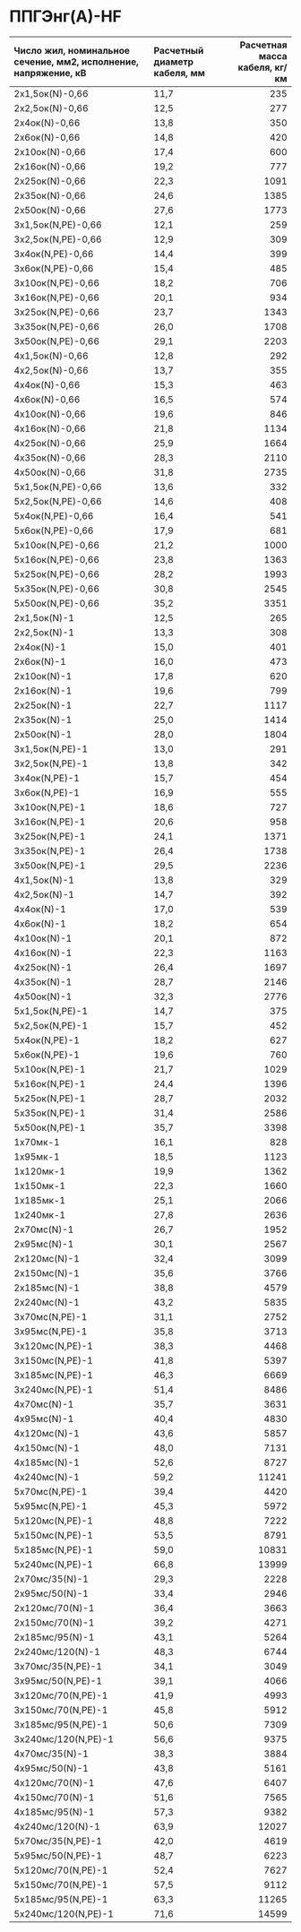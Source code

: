 # ППГЭнг(А)-HF

| Число жил, номинальное сечение, мм2, исполнение, напряжение, кВ   | Расчетный диаметр кабеля, мм   |   Расчетная масса кабеля, кг/км |
|:------------------------------------------------------------------|:-------------------------------|--------------------------------:|
| 2х1,5ок(N)-0,66                                                   | 11,7                           |                             235 |
| 2х2,5ок(N)-0,66                                                   | 12,5                           |                             277 |
| 2х4ок(N)-0,66                                                     | 13,8                           |                             350 |
| 2х6ок(N)-0,66                                                     | 14,8                           |                             420 |
| 2х10ок(N)-0,66                                                    | 17,4                           |                             600 |
| 2х16ок(N)-0,66                                                    | 19,2                           |                             777 |
| 2х25ок(N)-0,66                                                    | 22,3                           |                            1091 |
| 2х35ок(N)-0,66                                                    | 24,6                           |                            1385 |
| 2х50ок(N)-0,66                                                    | 27,6                           |                            1773 |
| 3х1,5ок(N,PE)-0,66                                                | 12,1                           |                             259 |
| 3х2,5ок(N,PE)-0,66                                                | 12,9                           |                             309 |
| 3х4ок(N,PE)-0,66                                                  | 14,4                           |                             399 |
| 3х6ок(N,PE)-0,66                                                  | 15,4                           |                             485 |
| 3х10ок(N,PE)-0,66                                                 | 18,2                           |                             706 |
| 3х16ок(N,PE)-0,66                                                 | 20,1                           |                             934 |
| 3х25ок(N,PE)-0,66                                                 | 23,7                           |                            1343 |
| 3х35ок(N,PE)-0,66                                                 | 26,0                           |                            1708 |
| 3х50ок(N,PE)-0,66                                                 | 29,1                           |                            2203 |
| 4х1,5ок(N)-0,66                                                   | 12,8                           |                             292 |
| 4х2,5ок(N)-0,66                                                   | 13,7                           |                             355 |
| 4х4ок(N)-0,66                                                     | 15,3                           |                             463 |
| 4х6ок(N)-0,66                                                     | 16,5                           |                             574 |
| 4х10ок(N)-0,66                                                    | 19,6                           |                             846 |
| 4х16ок(N)-0,66                                                    | 21,8                           |                            1134 |
| 4х25ок(N)-0,66                                                    | 25,9                           |                            1664 |
| 4х35ок(N)-0,66                                                    | 28,3                           |                            2110 |
| 4х50ок(N)-0,66                                                    | 31,8                           |                            2735 |
| 5х1,5ок(N,PE)-0,66                                                | 13,6                           |                             332 |
| 5х2,5ок(N,PE)-0,66                                                | 14,6                           |                             408 |
| 5х4ок(N,PE)-0,66                                                  | 16,4                           |                             541 |
| 5х6ок(N,PE)-0,66                                                  | 17,9                           |                             681 |
| 5х10ок(N,PE)-0,66                                                 | 21,2                           |                            1000 |
| 5х16ок(N,PE)-0,66                                                 | 23,8                           |                            1363 |
| 5х25ок(N,PE)-0,66                                                 | 28,2                           |                            1993 |
| 5х35ок(N,PE)-0,66                                                 | 30,8                           |                            2545 |
| 5х50ок(N,PE)-0,66                                                 | 35,2                           |                            3351 |
| 2х1,5ок(N)-1                                                      | 12,5                           |                             265 |
| 2х2,5ок(N)-1                                                      | 13,3                           |                             308 |
| 2х4ок(N)-1                                                        | 15,0                           |                             401 |
| 2х6ок(N)-1                                                        | 16,0                           |                             473 |
| 2х10ок(N)-1                                                       | 17,8                           |                             620 |
| 2х16ок(N)-1                                                       | 19,6                           |                             799 |
| 2х25ок(N)-1                                                       | 22,7                           |                            1117 |
| 2х35ок(N)-1                                                       | 25,0                           |                            1414 |
| 2х50ок(N)-1                                                       | 28,0                           |                            1804 |
| 3х1,5ок(N,PE)-1                                                   | 13,0                           |                             291 |
| 3х2,5ок(N,PE)-1                                                   | 13,8                           |                             342 |
| 3х4ок(N,PE)-1                                                     | 15,7                           |                             454 |
| 3х6ок(N,PE)-1                                                     | 16,9                           |                             555 |
| 3х10ок(N,PE)-1                                                    | 18,6                           |                             727 |
| 3х16ок(N,PE)-1                                                    | 20,6                           |                             958 |
| 3х25ок(N,PE)-1                                                    | 24,1                           |                            1371 |
| 3х35ок(N,PE)-1                                                    | 26,4                           |                            1738 |
| 3х50ок(N,PE)-1                                                    | 29,5                           |                            2236 |
| 4х1,5ок(N)-1                                                      | 13,8                           |                             329 |
| 4х2,5ок(N)-1                                                      | 14,7                           |                             392 |
| 4х4ок(N)-1                                                        | 17,0                           |                             539 |
| 4х6ок(N)-1                                                        | 18,2                           |                             654 |
| 4х10ок(N)-1                                                       | 20,1                           |                             872 |
| 4х16ок(N)-1                                                       | 22,3                           |                            1163 |
| 4х25ок(N)-1                                                       | 26,4                           |                            1697 |
| 4х35ок(N)-1                                                       | 28,7                           |                            2146 |
| 4х50ок(N)-1                                                       | 32,3                           |                            2776 |
| 5х1,5ок(N,PE)-1                                                   | 14,7                           |                             375 |
| 5х2,5ок(N,PE)-1                                                   | 15,7                           |                             452 |
| 5х4ок(N,PE)-1                                                     | 18,2                           |                             627 |
| 5х6ок(N,PE)-1                                                     | 19,6                           |                             760 |
| 5х10ок(N,PE)-1                                                    | 21,7                           |                            1029 |
| 5х16ок(N,PE)-1                                                    | 24,4                           |                            1396 |
| 5х25ок(N,PE)-1                                                    | 28,7                           |                            2032 |
| 5х35ок(N,PE)-1                                                    | 31,4                           |                            2586 |
| 5х50ок(N,PE)-1                                                    | 35,7                           |                            3398 |
| 1х70мк-1                                                          | 16,1                           |                             828 |
| 1х95мк-1                                                          | 18,5                           |                            1123 |
| 1х120мк-1                                                         | 19,9                           |                            1362 |
| 1х150мк-1                                                         | 22,3                           |                            1660 |
| 1х185мк-1                                                         | 25,1                           |                            2066 |
| 1х240мк-1                                                         | 27,8                           |                            2636 |
| 2х70мс(N)-1                                                       | 26,7                           |                            1952 |
| 2х95мс(N)-1                                                       | 30,1                           |                            2567 |
| 2х120мс(N)-1                                                      | 32,4                           |                            3099 |
| 2х150мс(N)-1                                                      | 35,6                           |                            3766 |
| 2х185мс(N)-1                                                      | 38,8                           |                            4579 |
| 2х240мс(N)-1                                                      | 43,2                           |                            5835 |
| 3х70мс(N,PE)-1                                                    | 31,1                           |                            2752 |
| 3х95мс(N,PE)-1                                                    | 35,8                           |                            3713 |
| 3х120мс(N,PE)-1                                                   | 38,3                           |                            4468 |
| 3х150мс(N,PE)-1                                                   | 41,8                           |                            5397 |
| 3х185мс(N,PE)-1                                                   | 46,3                           |                            6669 |
| 3х240мс(N,PE)-1                                                   | 51,4                           |                            8486 |
| 4х70мс(N)-1                                                       | 35,7                           |                            3631 |
| 4х95мс(N)-1                                                       | 40,4                           |                            4830 |
| 4х120мс(N)-1                                                      | 43,6                           |                            5857 |
| 4х150мс(N)-1                                                      | 48,0                           |                            7131 |
| 4х185мс(N)-1                                                      | 52,6                           |                            8727 |
| 4х240мс(N)-1                                                      | 59,2                           |                           11241 |
| 5х70мс(N,PE)-1                                                    | 39,4                           |                            4420 |
| 5х95мс(N,PE)-1                                                    | 45,3                           |                            5972 |
| 5х120мс(N,PE)-1                                                   | 48,8                           |                            7222 |
| 5х150мс(N,PE)-1                                                   | 53,5                           |                            8791 |
| 5х185мс(N,PE)-1                                                   | 59,0                           |                           10831 |
| 5х240мс(N,PE)-1                                                   | 66,8                           |                           13999 |
| 2х70мс/35(N)-1                                                    | 29,3                           |                            2228 |
| 2х95мс/50(N)-1                                                    | 33,4                           |                            2946 |
| 2х120мс/70(N)-1                                                   | 36,4                           |                            3663 |
| 2х150мс/70(N)-1                                                   | 39,2                           |                            4271 |
| 2х185мс/95(N)-1                                                   | 43,1                           |                            5264 |
| 2х240мс/120(N)-1                                                  | 48,3                           |                            6744 |
| 3х70мс/35(N,PE)-1                                                 | 34,1                           |                            3049 |
| 3х95мс/50(N,PE)-1                                                 | 39,1                           |                            4066 |
| 3х120мс/70(N,PE)-1                                                | 41,9                           |                            4993 |
| 3х150мс/70(N,PE)-1                                                | 45,8                           |                            5912 |
| 3х185мс/95(N,PE)-1                                                | 50,6                           |                            7309 |
| 3х240мс/120(N,PE)-1                                               | 56,6                           |                            9375 |
| 4х70мс/35(N)-1                                                    | 38,3                           |                            3884 |
| 4х95мс/50(N)-1                                                    | 43,8                           |                            5161 |
| 4х120мс/70(N)-1                                                   | 47,6                           |                            6407 |
| 4х150мс/70(N)-1                                                   | 51,6                           |                            7565 |
| 4х185мс/95(N)-1                                                   | 57,3                           |                            9382 |
| 4х240мс/120(N)-1                                                  | 63,9                           |                           12027 |
| 5х70мс/35(N,PE)-1                                                 | 42,0                           |                            4619 |
| 5х95мс/50(N,PE)-1                                                 | 48,7                           |                            6223 |
| 5х120мс/70(N,PE)-1                                                | 52,4                           |                            7627 |
| 5х150мс/70(N,PE)-1                                                | 57,5                           |                            9112 |
| 5х185мс/95(N,PE)-1                                                | 63,3                           |                           11265 |
| 5х240мс/120(N,PE)-1                                               | 71,6                           |                           14599 |